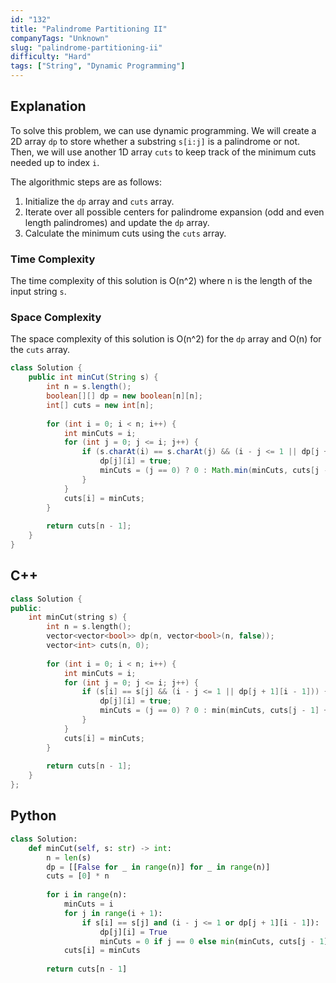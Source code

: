 ```yaml
---
id: "132"
title: "Palindrome Partitioning II"
companyTags: "Unknown"
slug: "palindrome-partitioning-ii"
difficulty: "Hard"
tags: ["String", "Dynamic Programming"]
---
```


## Explanation

To solve this problem, we can use dynamic programming. We will create a 2D array `dp` to store whether a substring `s[i:j]` is a palindrome or not. Then, we will use another 1D array `cuts` to keep track of the minimum cuts needed up to index `i`.

The algorithmic steps are as follows:
1. Initialize the `dp` array and `cuts` array.
2. Iterate over all possible centers for palindrome expansion (odd and even length palindromes) and update the `dp` array.
3. Calculate the minimum cuts using the `cuts` array.

### Time Complexity
The time complexity of this solution is O(n^2) where n is the length of the input string `s`.

### Space Complexity
The space complexity of this solution is O(n^2) for the `dp` array and O(n) for the `cuts` array.

```java
class Solution {
    public int minCut(String s) {
        int n = s.length();
        boolean[][] dp = new boolean[n][n];
        int[] cuts = new int[n];
        
        for (int i = 0; i < n; i++) {
            int minCuts = i;
            for (int j = 0; j <= i; j++) {
                if (s.charAt(i) == s.charAt(j) && (i - j <= 1 || dp[j + 1][i - 1])) {
                    dp[j][i] = true;
                    minCuts = (j == 0) ? 0 : Math.min(minCuts, cuts[j - 1] + 1);
                }
            }
            cuts[i] = minCuts;
        }
        
        return cuts[n - 1];
    }
}
```

## C++
```cpp
class Solution {
public:
    int minCut(string s) {
        int n = s.length();
        vector<vector<bool>> dp(n, vector<bool>(n, false));
        vector<int> cuts(n, 0);
        
        for (int i = 0; i < n; i++) {
            int minCuts = i;
            for (int j = 0; j <= i; j++) {
                if (s[i] == s[j] && (i - j <= 1 || dp[j + 1][i - 1])) {
                    dp[j][i] = true;
                    minCuts = (j == 0) ? 0 : min(minCuts, cuts[j - 1] + 1);
                }
            }
            cuts[i] = minCuts;
        }
        
        return cuts[n - 1];
    }
};
```

## Python
```python
class Solution:
    def minCut(self, s: str) -> int:
        n = len(s)
        dp = [[False for _ in range(n)] for _ in range(n)]
        cuts = [0] * n
        
        for i in range(n):
            minCuts = i
            for j in range(i + 1):
                if s[i] == s[j] and (i - j <= 1 or dp[j + 1][i - 1]):
                    dp[j][i] = True
                    minCuts = 0 if j == 0 else min(minCuts, cuts[j - 1] + 1)
            cuts[i] = minCuts
        
        return cuts[n - 1]
```